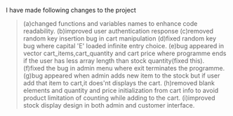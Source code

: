 I have made following changes to the project
> (a)changed functions and variables names to enhance code readability.
> (b)improved user authentication response
> (c)removed random key insertion bug in cart manipulation
> (d)fixed random key bug where capital 'E' loaded infinite entry choice.
> (e)bug appeared in vector cart_items,cart_quantity and cart price where programme ends if the user has less array length than stock quantity(fixed this).
> (f)fixed the bug in admin menu where exit terminates the programme.
> (g)bug appeared when admin adds new item to the stock but if user add that item to cart,it does'nt displays the cart.
> (h)removed blank elements and quantity and price initialization from cart info to avoid product limitation of counting while adding to the cart.
> (i)improved stock display design in both admin and customer interface.
> 
